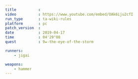 ```yaml
---
title          :
video          : https://www.youtube.com/embed/OAk6iju2cfI
run_type       : ta-wiki-rules
platform       : pc
patch_version  : 
date           : 2019-04-17
time           : 04'29"08
quest          : 9★-the-eye-of-the-storm

runners:
    - jigai

weapons:
    - hammer
---
```

